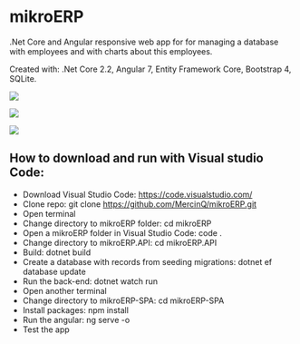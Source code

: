 # mikroERP
.Net Core and Angular responsive web app for for managing a database with employees and with charts about this employees.

Created with: .Net Core 2.2, Angular 7, Entity Framework Core, Bootstrap 4, SQLite.

![](https://media.giphy.com/media/1kJXCPaatS2QjPLIhw/giphy.gif)

![](https://media.giphy.com/media/fxedwtu2qjQwS86qBl/giphy.gif)

![](https://media.giphy.com/media/dU53Y0jHo28iEn1MrE/giphy.gif)


## How to download and run with Visual studio Code:
* Download Visual Studio Code: https://code.visualstudio.com/
* Clone repo: git clone https://github.com/MercinQ/mikroERP.git
* Open terminal
* Change directory to mikroERP folder: cd mikroERP
* Open a mikroERP folder in Visual Studio Code: code .
* Change directory to mikroERP.API: cd mikroERP.API
* Build: dotnet build
* Create a database with records from seeding migrations: dotnet ef database update
* Run the back-end: dotnet watch run
* Open another terminal
* Change directory to mikroERP-SPA: cd mikroERP-SPA
* Install packages: npm install
* Run the angular: ng serve -o
* Test the app
